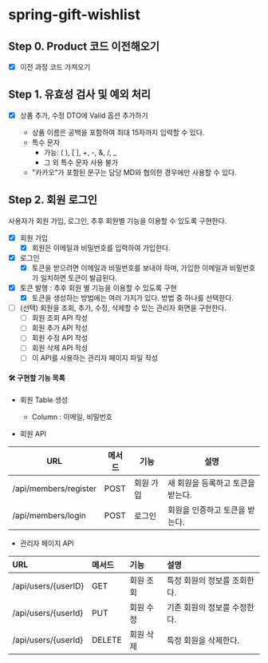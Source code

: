 # spring-gift-wishlist

## Step 0. Product 코드 이전해오기

- [x] 이전 과정 코드 가져오기

## Step 1. 유효성 검사 및 예외 처리

- [x] 상품 추가, 수정 DTO에 Valid 옵션 추가하기
  
  - 상품 이름은 공백을 포함하여 최대 15자까지 입력할 수 있다.
  - 특수 문자
    - 가능: ( ), [ ], +, -, &, /, _
    - 그 외 특수 문자 사용 불가
  - "카카오"가 포함된 문구는 담당 MD와 협의한 경우에만 사용할 수 있다.

## Step 2. 회원 로그인

사용자가 회원 가입, 로그인, 추후 회원별 기능을 이용할 수 있도록 구현한다.

- [x] 회원 가입
  - [x] 회원은 이메일과 비밀번호를 입력하여 가입한다.

- [x] 로그인
  - [x] 토큰을 받으려면 이메일과 비밀번호를 보내야 하며, 가입한 이메일과 비밀번호가 일치하면 토큰이 발급된다.

- [x] 토큰 발행 : 추후 회원 별 기능을 이용할 수 있도록 구현
  - [x] 토큰을 생성하는 방법에는 여러 가지가 있다. 방법 중 하나를 선택한다.

- [ ] (선택) 회원을 조회, 추가, 수정, 삭제할 수 있는 관리자 화면을 구현한다.
  - [ ] 회원 조회 API 작성
  - [ ] 회원 추가 API 작성
  - [ ] 회원 수정 API 작성
  - [ ] 회원 삭제 API 작성
  - [ ] 이 API를 사용하는 관리자 페이지 파일 작성

#### 🛠 구현할 기능 목록

- 회원 Table 생성
  
  - Column : 이메일, 비밀번호


- 회원 API

| URL                   | 메서드  | 기능    | 설명                  |
|-----------------------|------|-------|---------------------|
| /api/members/register | POST | 회원 가입 | 새 회원을 등록하고 토큰을 받는다. |
| /api/members/login    | POST | 로그인   | 회원을 인증하고 토큰을 받는다.   |

- 관리자 페이지 API

| URL                    | 메서드 | 기능    | 설명               |
|:-----------------------| :--- |:------|:-----------------|
| /api/users/{userID}    | GET | 회원 조회 | 특정 회원의 정보를 조회한다. |
| /api/users/{userId} | PUT | 회원 수정 | 기존 회원의 정보를 수정한다. |
| /api/users/{userId} | DELETE | 회원 삭제  | 특정 회원을 삭제한다.     |
